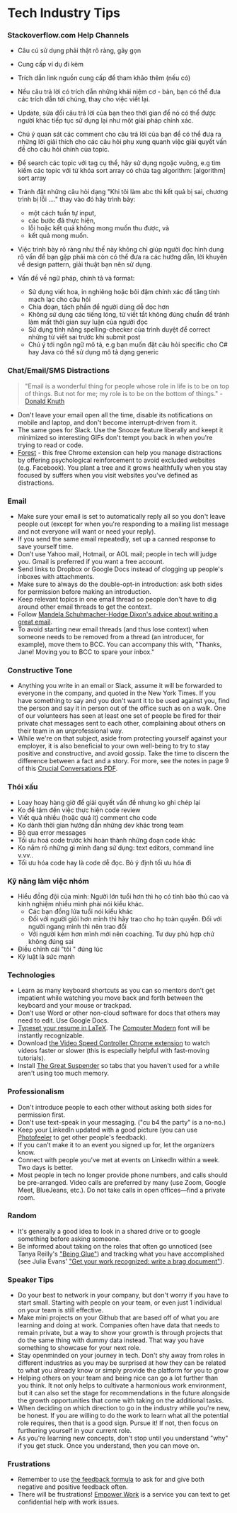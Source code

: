 # Tech Industry Tips

### Stackoverflow.com Help Channels

- Câu cú sử dụng phải thật rõ ràng, gãy gọn
- Cung cấp ví dụ đi kèm
- Trích dẫn link nguồn cung cấp để tham khảo thêm (nếu có)
- Nếu câu trả lời có trích dẫn những khái niệm cơ - bản, bạn có thể đưa các trích dẫn tới chúng, thay cho việc viết lại.
- Update, sửa đổi câu trả lời của bạn theo thời gian để nó có thể được người khác tiếp tục sử dụng lại
như một giải pháp chính xác.
- Chú ý quan sát các comment cho câu trả lời của bạn để có thể đưa ra những lời giải
thích cho các câu hỏi phụ xung quanh việc giải quyết vấn đề cho câu hỏi chính của topic.

- Để search các topic với tag cụ thể, hãy sử dụng ngoặc vuông,
e.g tìm kiếm các topic với từ khóa sort array có chứa tag algorithm: [algorithm] sort array

- Tránh đặt những câu hỏi dạng "Khi tôi làm abc thì kết quả bị sai, chương trình bị lỗi ...."
thay vào đó hãy trình bày:
    - một cách tuần tự input,
    - các bước đã thực hiện,
    - lỗi hoặc kết quả không mong muốn thu được, và
    - kết quả mong muốn.
- Việc trình bày rõ ràng như thế này không chỉ giúp người đọc hình dung rõ vấn đề bạn gặp phải mà
còn có thể đưa ra các hướng dẫn, lời khuyên về design pattern, giải thuật bạn nên sử dụng.

- Vấn đề về ngữ pháp, chính tả và format:
    - Sử dụng viết hoa, in nghiêng hoặc bôi đậm chính xác để tăng tính mạch lạc cho câu hỏi
    - Chia đoạn, tách phần để người dùng dễ đọc hơn
    - Không sử dụng các tiếng lóng, từ viết tắt không đúng chuẩn để tránh làm mất thời gian suy luận của người đọc
    - Sử dụng tính năng spelling-checker của trình duyệt để correct những từ viết sai trước khi submit post
    - Chú ý tới ngôn ngữ mô tả, e.g bạn muốn đặt câu hỏi specific cho C# hay Java có thể sử dụng mô tả dạng generic
### Chat/Email/SMS Distractions

> "Email is a wonderful thing for people whose role in life is to be on top of things. But not for me; my role is to be on the bottom of things." - [Donald Knuth](https://www-cs-faculty.stanford.edu/~knuth/email.html)

- Don't leave your email open all the time, disable its notifications on mobile and laptop, and don't become interrupt-driven from it.
- The same goes for Slack. Use the Snooze feature liberally and keept it minimized so interesting GIFs don't tempt you back in when you're trying to read or code.
- [Forest](https://chrome.google.com/webstore/detail/forest-stay-focused-be-pr/kjacjjdnoddnpbbcjilcajfhhbdhkpgk) - this free Chrome extension can help you manage distractions by offering psychological reinforcement to avoid excluded websites (e.g. Facebook). You plant a tree and it grows healthfully when you stay focused by suffers when you visit websites you've defined as distractions.

### Email

- Make sure your email is set to automatically reply all so you don't leave people out (except for when you're responding to a mailing list message and not everyone will want or need your reply).
- If you send the same email repeatedly, set up a canned response to save yourself time.
- Don’t use Yahoo mail, Hotmail, or AOL mail; people in tech will judge you. Gmail is preferred if you want a free account.
- Send links to Dropbox or Google Docs instead of clogging up people's inboxes with attachments.
- Make sure to always do the double-opt-in introduction: ask both sides for permission before making an introduction.
- Keep relevant topics in one email thread so people don't have to dig around other email threads to get the context.
- Follow [Mandela Schuhmacher-Hodge Dixon's advice about writing a great email](https://medium.com/@MandelaSH/how-writing-a-great-email-can-help-you-get-whatever-you-want-in-life-3a7bc91d9654).
- To avoid starting new email threads (and thus lose context) when someone needs to be removed from a thread (an introducer, for example), move them to BCC. You can accompany this with, "Thanks, Jane! Moving you to BCC to spare your inbox."

### Constructive Tone

- Anything you write in an email or Slack, assume it will be forwarded to everyone in the company, and quoted in the New York Times. If you have something to say and you don't want it to be used against you, find the person and say it in person out of the office such as on a walk. One of our volunteers has seen at least one set of people be fired for their private chat messages sent to each other, complaining about others on their team in an unprofessional way.
- While we're on that subject, aside from protecting yourself against your employer, it is also beneficial to your own well-being to try to stay positive and constructive, and avoid gossip. Take the time to discern the difference between a fact and a story. For more, see the notes in page 9 of this [Crucial Conversations PDF](https://www.gsb.org/students/Course-Materials/Electives2019/CrucialConversations-McGuire-2019.pdf).

### Thói xấu

- Loay hoay hàng giờ để giải quyết vấn đề nhưng ko ghi chép lại
- Ko để tâm đến việc thực hiện code review
- Viết quá nhiều (hoặc quá ít) comment cho code
- Ko dành thời gian hướng dẫn những dev khác trong team
- Bỏ qua error messages
- Tối ưu hoá code trước khi hoàn thành những đoạn code khác
- Ko nắm rõ những gì mình đang sử dụng: text editors, command line v.vv..
- Tối ưu hóa code hay là code dễ đọc. Bỏ ý định tối ưu hóa đi

### Kỹ năng làm việc nhóm

- Hiểu đồng đội của mình: Người lớn tuổi hơn thì họ có tính bảo thủ cao và kinh nghiệm nhiều mình phải nói kiểu khác.
    - Các bạn đồng lứa tuổi nói kiểu khác
    - Đối với người giỏi hơn mình thì hãy trao cho họ toàn quyền. Đối với người ngang mình thì nên trao đổi
    - Với người kém hơn mình mới nên coaching.
Tư duy phù hợp chứ không đúng sai
- Điều chỉnh cái "tôi " đúng lúc
- Kỷ luật là sức mạnh

### Technologies

- Learn as many keyboard shortcuts as you can so mentors don't get impatient while watching you move back and forth between the keyboard and your mouse or trackpad.
- Don’t use Word or other non-cloud software for docs that others may need to edit. Use Google Docs.
- [Typeset your resume in LaTeX](http://stevehanov.ca/blog/index.php?id=56). The [Computer Modern](https://en.wikipedia.org/wiki/Computer_Modern) font will be instantly recognizable.
- Download [the Video Speed Controller Chrome extension](https://chrome.google.com/webstore/detail/video-speed-controller/nffaoalbilbmmfgbnbgppjihopabppdk) to watch videos faster or slower (this is especially helpful with fast-moving tutorials).
- Install [The Great Suspender](https://chrome.google.com/webstore/detail/the-great-suspender-origi/ahmkjjgdligadogjedmnogbpbcpofeeo?hl=en) so tabs that you haven't used for a while aren't using too much memory.

### Professionalism

- Don't introduce people to each other without asking both sides for permission first.
- Don't use text-speak in your messaging. ("cu b4 the party" is a no-no.)
- Keep your LinkedIn updated with a good picture (you can use [Photofeeler](https://www.photofeeler.com/) to get other people's feedback).
- If you can't make it to an event you signed up for, let the organizers know.
- Connect with people you've met at events on LinkedIn within a week. Two days is better.
- Most people in tech no longer provide phone numbers, and calls should be pre-arranged. Video calls are preferred by many (use Zoom, Google Meet, BlueJeans, etc.). Do not take calls in open offices—find a private room.

### Random

- It's generally a good idea to look in a shared drive or to google something before asking someone.
- Be informed about taking on the roles that often go unnoticed (see Tanya Reilly's ["Being Glue"](https://youtu.be/KClAPipnKqw)) and tracking what you have accomplished (see Julia Evans' ["Get your work recognized: write a brag document"](https://jvns.ca/blog/brag-documents/)).

### Speaker Tips

- Do your best to network in your company, but don't worry if you have to start small. Starting with people on your team, or even just 1 individual on your team is still effective.
- Make mini projects on your Github that are based off of what you are learning and doing at work. Companies often have data that needs to remain private, but a way to show your growth is through projects that do the same thing with dummy data instead. That way you have something to showcase for your next role.
- Stay openminded on your journey in tech. Don't shy away from roles in different industries as you may be surprised at how they can be related to what you already know or simply provide the platform for you to grow
- Helping others on your team and being nice can go a lot further than you think. It not only helps to cultivate a harmonious work environment, but it can also set the stage for recommendations in the future alongside the growth opportunities that come with taking on the additional tasks.
- When deciding on which direction to go in the industry while you're new, be honest. If you are willing to do the work to learn what all the potential role requires, then that is a good sign. Pursue it! If not, then focus on furthering yourself in your current role.
- As you're learning new concepts, don't stop until you understand "why" if you get stuck. Once you understand, then you can move on.

### Frustrations

- Remember to use [the feedback formula](https://techtonica.org/conduct/) to ask for and give both negative and positive feedback often.
- There will be frustrations! [Empower Work](https://www.empowerwork.org/) is a service you can text to get confidential help with work issues.
